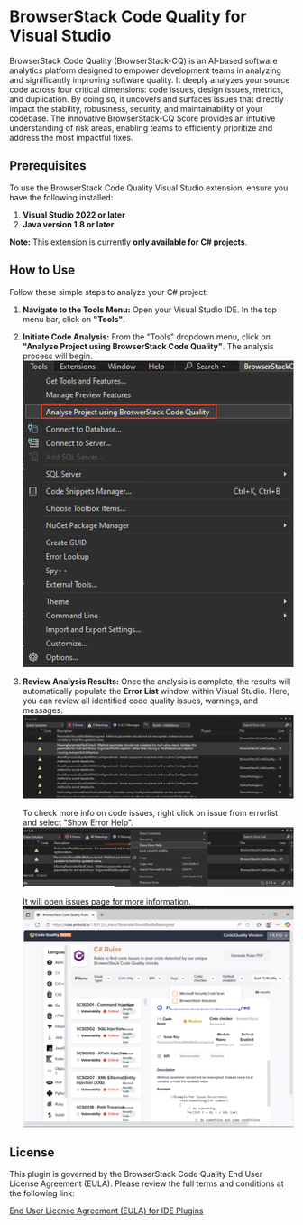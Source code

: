 # BrowserStack Code Quality for Visual Studio

BrowserStack Code Quality (BrowserStack-CQ) is an AI-based software analytics platform designed to empower development teams in analyzing and significantly improving software quality. It deeply analyzes your source code across four critical dimensions: code issues, design issues, metrics, and duplication. By doing so, it uncovers and surfaces issues that directly impact the stability, robustness, security, and maintainability of your codebase. The innovative BrowserStack-CQ Score provides an intuitive understanding of risk areas, enabling teams to efficiently prioritize and address the most impactful fixes.

## Prerequisites

To use the BrowserStack Code Quality Visual Studio extension, ensure you have the following installed:

1.  **Visual Studio 2022 or later**
2.  **Java version 1.8 or later**

**Note:** This extension is currently **only available for C# projects**.

## How to Use

Follow these simple steps to analyze your C# project:

1.  **Navigate to the Tools Menu:**
    Open your Visual Studio IDE. In the top menu bar, click on **"Tools"**.

2.  **Initiate Code Analysis:**
    From the "Tools" dropdown menu, click on **"Analyse Project using BrowserStack Code Quality"**. The analysis process will begin.
    ![Tools Menu - Analyse Project using BrowserStack Code Quality](https://github.com/embold/emb-integration-samples/blob/master/visual_studio_extension/Images/tools_view.png?raw=true)

3.  **Review Analysis Results:**
    Once the analysis is complete, the results will automatically populate the **Error List** window within Visual Studio. Here, you can review all identified code quality issues, warnings, and messages.
    ![Error List Window - Analysis Results](https://github.com/embold/emb-integration-samples/blob/master/visual_studio_extension/Images/Issue_view.png?raw=true)

    To check more info on code issues, right click on issue from errorlist and select "Show Error Help".
    ![Error Help](https://github.com/embold/emb-integration-samples/blob/master/visual_studio_extension/Images/show_Error_help.png?raw=true)

    It will open issues page for more information.
    ![Embold rule page](https://github.com/embold/emb-integration-samples/blob/master/visual_studio_extension/Images/issues_page.png?raw=true)
## License

This plugin is governed by the BrowserStack Code Quality End User License Agreement (EULA). Please review the full terms and conditions at the following link:

[End User License Agreement (EULA) for IDE Plugins](https://docs.embold.io/end-user-license-agreement-eula-for-ide-plugins/)
